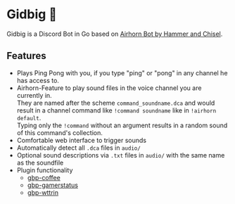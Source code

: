 # Gidbig 🤖

Gidbig is a Discord Bot in Go based on
[Airhorn Bot by Hammer and Chisel](https://github.com/discord/airhornbot/tree/golang).  

## Features

* Plays Ping Pong with you, if you type "ping" or "pong" in any channel he has access to.
* Airhorn-Feature to play sound files in the voice channel you are currently in.  
They are named after the scheme `command_soundname.dca` and would result in a channel command like `!command soundname` like in `!airhorn default`.  
Typing only the `!command` without an argument results in a random sound of this command's collection.
* Comfortable web interface to trigger sounds
* Automatically detect all `.dca` files in `audio/`
* Optional sound descriptions via `.txt` files in `audio/` with the same name as the soundfile
* Plugin functionality
  * [gbp-coffee](https://github.com/toksikk/gbp-coffee/)
  * [gbp-gamerstatus](https://github.com/toksikk/gbp-gamerstatus/)
  * [gbp-wttrin](https://github.com/toksikk/gbp-wttrin/)
